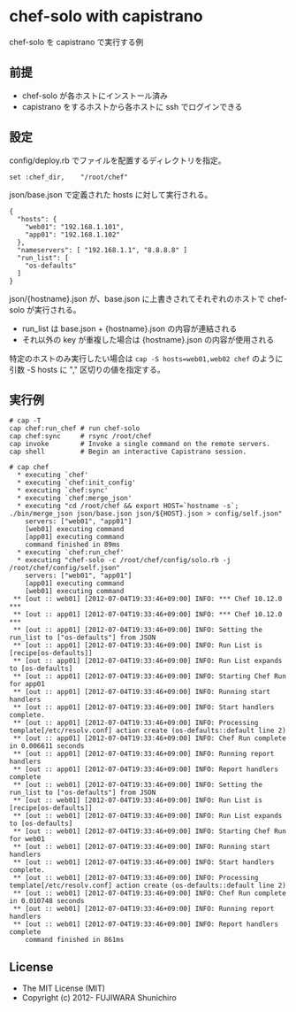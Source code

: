 # chef-solo with capistrano

chef-solo を capistrano で実行する例

## 前提

* chef-solo が各ホストにインストール済み
* capistrano をするホストから各ホストに ssh でログインできる

## 設定

config/deploy.rb でファイルを配置するディレクトリを指定。

    set :chef_dir,    "/root/chef"

json/base.json で定義された hosts に対して実行される。

    {
      "hosts": {
        "web01": "192.168.1.101",
        "app01": "192.168.1.102"
      },
      "nameservers": [ "192.168.1.1", "8.8.8.8" ]
      "run_list": [
        "os-defaults"
      ]
    }

json/{hostname}.json が、base.json に上書きされてそれぞれのホストで chef-solo が実行される。

* run_list は base.json + {hostname}.json の内容が連結される
* それ以外の key が重複した場合は {hostname}.json の内容が使用される

特定のホストのみ実行したい場合は `cap -S hosts=web01,web02 chef` のように引数 -S hosts に "," 区切りの値を指定する。

## 実行例

    # cap -T
    cap chef:run_chef # run chef-solo
    cap chef:sync     # rsync /root/chef
    cap invoke        # Invoke a single command on the remote servers.
    cap shell         # Begin an interactive Capistrano session.
    
    # cap chef
      * executing `chef'
      * executing `chef:init_config'
      * executing `chef:sync'
      * executing `chef:merge_json'
      * executing "cd /root/chef && export HOST=`hostname -s`; ./bin/merge_json json/base.json json/${HOST}.json > config/self.json"
        servers: ["web01", "app01"]
        [web01] executing command
        [app01] executing command
        command finished in 89ms
      * executing `chef:run_chef'
      * executing "chef-solo -c /root/chef/config/solo.rb -j /root/chef/config/self.json"
        servers: ["web01", "app01"]
        [app01] executing command
        [web01] executing command
     ** [out :: web01] [2012-07-04T19:33:46+09:00] INFO: *** Chef 10.12.0 ***
     ** [out :: app01] [2012-07-04T19:33:46+09:00] INFO: *** Chef 10.12.0 ***
     ** [out :: app01] [2012-07-04T19:33:46+09:00] INFO: Setting the run_list to ["os-defaults"] from JSON
     ** [out :: app01] [2012-07-04T19:33:46+09:00] INFO: Run List is [recipe[os-defaults]]
     ** [out :: app01] [2012-07-04T19:33:46+09:00] INFO: Run List expands to [os-defaults]
     ** [out :: app01] [2012-07-04T19:33:46+09:00] INFO: Starting Chef Run for app01
     ** [out :: app01] [2012-07-04T19:33:46+09:00] INFO: Running start handlers
     ** [out :: app01] [2012-07-04T19:33:46+09:00] INFO: Start handlers complete.
     ** [out :: app01] [2012-07-04T19:33:46+09:00] INFO: Processing template[/etc/resolv.conf] action create (os-defaults::default line 2)
     ** [out :: app01] [2012-07-04T19:33:46+09:00] INFO: Chef Run complete in 0.006611 seconds
     ** [out :: app01] [2012-07-04T19:33:46+09:00] INFO: Running report handlers
     ** [out :: app01] [2012-07-04T19:33:46+09:00] INFO: Report handlers complete
     ** [out :: web01] [2012-07-04T19:33:46+09:00] INFO: Setting the run_list to ["os-defaults"] from JSON
     ** [out :: web01] [2012-07-04T19:33:46+09:00] INFO: Run List is [recipe[os-defaults]]
     ** [out :: web01] [2012-07-04T19:33:46+09:00] INFO: Run List expands to [os-defaults]
     ** [out :: web01] [2012-07-04T19:33:46+09:00] INFO: Starting Chef Run for web01
     ** [out :: web01] [2012-07-04T19:33:46+09:00] INFO: Running start handlers
     ** [out :: web01] [2012-07-04T19:33:46+09:00] INFO: Start handlers complete.
     ** [out :: web01] [2012-07-04T19:33:46+09:00] INFO: Processing template[/etc/resolv.conf] action create (os-defaults::default line 2)
     ** [out :: web01] [2012-07-04T19:33:46+09:00] INFO: Chef Run complete in 0.010748 seconds
     ** [out :: web01] [2012-07-04T19:33:46+09:00] INFO: Running report handlers
     ** [out :: web01] [2012-07-04T19:33:46+09:00] INFO: Report handlers complete
        command finished in 861ms

## License

* The MIT License (MIT)
* Copyright (c) 2012- FUJIWARA Shunichiro

